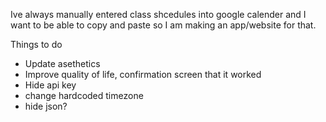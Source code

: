 Ive always manually entered class shcedules into google calender and I want to be able to copy and paste
so I am making an app/website for that.


Things to do

- Update asethetics
- Improve quality of life, confirmation screen that it worked
- Hide api key
- change hardcoded timezone
- hide json?
